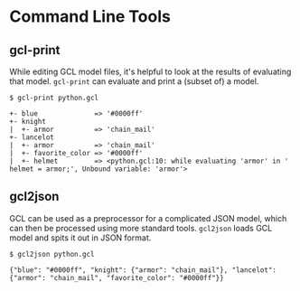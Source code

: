 Command Line Tools
==================

## gcl-print

While editing GCL model files, it's helpful to look at the results of evaluating
that model. `gcl-print` can evaluate and print a (subset of) a model.

    $ gcl-print python.gcl

    +- blue              => '#0000ff'
    +- knight
    |  +- armor          => 'chain_mail'
    +- lancelot
    |  +- armor          => 'chain_mail'
    |  +- favorite_color => '#0000ff'
    |  +- helmet         => <python.gcl:10: while evaluating 'armor' in '    helmet = armor;', Unbound variable: 'armor'>

## gcl2json

GCL can be used as a preprocessor for a complicated JSON model, which can then
be processed using more standard tools. `gcl2json` loads GCL model and spits it
out in JSON format.

    $ gcl2json python.gcl
    
    {"blue": "#0000ff", "knight": {"armor": "chain_mail"}, "lancelot": {"armor": "chain_mail", "favorite_color": "#0000ff"}}
